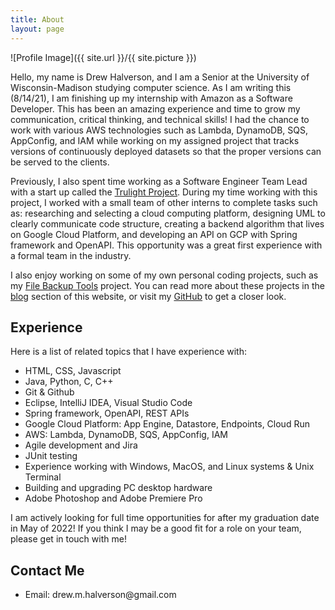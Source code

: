 ```yaml
---
title: About
layout: page
---
```

![Profile Image]({{ site.url }}/{{ site.picture }})

Hello, my name is Drew Halverson, and I am a Senior at the University of Wisconsin-Madison studying computer science. As I am writing this (8/14/21), I am finishing up my internship with Amazon as a Software Developer. This has been an amazing experience and time to grow my communication, critical thinking, and technical skills! I had the chance to work with various AWS technologies such as Lambda, DynamoDB, SQS, AppConfig, and IAM while working on my assigned project that tracks versions of continuously deployed datasets so that the proper versions can be served to the clients.

Previously, I also spent time working as a Software Engineer Team Lead with a start up called the [Trulight Project](https://trulightproject.com). During my time working with this project, I worked with a small team of other interns to complete tasks such as: researching and selecting a cloud computing platform, designing UML to clearly communicate code structure, creating a backend algorithm that lives on Google Cloud Platform, and developing an API on GCP with Spring framework and OpenAPI. This opportunity was a great first experience with a formal team in the industry.

I also enjoy working on some of my own personal coding projects, such as my [File Backup Tools](https://github.com/d-halverson/File-Backup-Tools) project. You can read more about these projects in the [blog](https://d-halverson.github.io/blog/) section of this website, or visit my [GitHub](https://github.com/d-halverson) to get a closer look.

<h2>Experience</h2>
<p>Here is a list of related topics that I have experience with:
<ul class="skill-list">
	<li>HTML, CSS, Javascript</li>
	<li>Java, Python, C, C++</li>
	<li>Git & Github</li>
	<li>Eclipse, IntelliJ IDEA, Visual Studio Code</li>
	<li>Spring framework, OpenAPI, REST APIs</li>
	<li>Google Cloud Platform: App Engine, Datastore, Endpoints, Cloud Run</li>
	<li>AWS: Lambda, DynamoDB, SQS, AppConfig, IAM</li>
	<li>Agile development and Jira</li>
	<li>JUnit testing</li>
	<li>Experience working with Windows, MacOS, and Linux systems & Unix Terminal</li>
	<li>Building and upgrading PC desktop hardware</li>
	<li>Adobe Photoshop and Adobe Premiere Pro</li>
</ul>

<p>I am actively looking for full time opportunities for after my graduation date in May of 2022! If you think I may be a good fit for a role on your team, please get in touch with me!</p>

<h2>Contact Me</h2>
<ul class="contacts-list">
	<li>Email: drew.m.halverson@gmail.com</li>
</ul>
